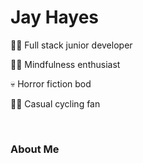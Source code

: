 **<h1>Jay Hayes</h1>**

<p>👨‍💻 Full stack junior developer</p>
<p>🧘‍♂️ Mindfulness enthusiast</p>
<p>💀 Horror fiction bod</p>
<p>🚴‍♂️ Casual cycling fan</p>
</br>
<h3>About Me</h3>
